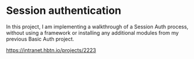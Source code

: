 # Session authentication

In this project, I am implementing a walkthrough of a Session Auth process, without using a framework or installing any additional modules from my previous Basic Auth project.

https://intranet.hbtn.io/projects/2223
